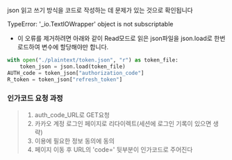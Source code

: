 json 읽고 쓰기 방식을 코드로 작성하는 데 문제가 있는 것으로 확인됩니다

TypeError: '\_io.TextIOWrapper' object is not subscriptable

- 이 오류를 제거하려면 아래와 같이 Read모드로 읽은 json파일을 json.load로 한번 로드하여 변수에 할당해야만 합니다.

```python
with open("./plaintext/token.json", "r") as token_file:
    token_json = json.load(token_file)
AUTH_code = token_json["authorization_code"]
R_token = token_json["refresh_token"]
```

### 인가코드 요청 과정

> 1. auth_code_URL로 GET요청
> 2. 카카오 계정 로그인 페이지로 리다이렉트(세션에 로그인 기록이 있으면 생략)
> 3. 이용에 필요한 정보 동의에 동의
> 4. 페이지 이동 후 URL의 'code=' 뒷부분이 인가코드로 주어진다
